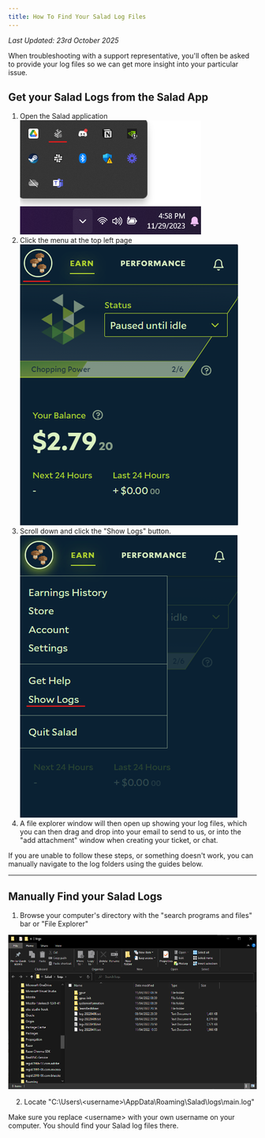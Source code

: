 ```yaml
---
title: How To Find Your Salad Log Files
---
```


_Last Updated: 23rd October 2025_

When troubleshooting with a support representative, you'll often be asked to provide your log files so we can get more
insight into your particular issue.

## Get your Salad Logs from the Salad App

1. Open the Salad
   application![opening salad](../../../../content/images/guides/using-salad/where-to-find-your-salad-logs-1.png)
2. Click the menu at the top left
   page![clicking the menu button in the Salad App](../../../../content/images/guides/using-salad/where-to-find-your-salad-logs-2.png)
3. Scroll down and click the "Show Logs"
   button.![clicking the show logs button](../../../../content/images/guides/using-salad/where-to-find-your-salad-logs-3.png)
4. A file explorer window will then open up showing your log files, which you can then drag and drop into your email to
   send to us, or into the "add attachment" window when creating your ticket, or chat.

If you are unable to follow these steps, or something doesn't work, you can manually navigate to the log folders using
the guides below.

---

## Manually Find your Salad Logs

1. Browse your computer's directory with the "search programs and files" bar or "File Explorer"

![screenshot of logs folder](../../../../content/images/guides/using-salad/where-to-find-your-salad-logs-4.png)

    2. Locate "C:\\Users\\&lt;username&gt;\\AppData\\Roaming\\Salad\\logs\\main.log"

Make sure you replace &lt;username&gt; with your own username on your computer. You should find your Salad log files
there.
